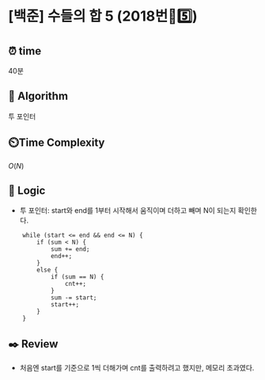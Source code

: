 # [백준] 수들의 합 5 (2018번🩶5️⃣)

## ⏰  **time**

40분

## :pushpin: **Algorithm**

투 포인터

## ⏲️**Time Complexity**

$O(N)$

## :round_pushpin: **Logic**

- 투 포인터: start와 end를 1부터 시작해서 움직이며 더하고 빼며 N이 되는지 확인한다.
```
	while (start <= end && end <= N) {
		if (sum < N) {
			sum += end;
			end++;
		}
		else {
			if (sum == N) {
				cnt++;
			}
			sum -= start;
			start++;
		}
	}
```
  

## :black_nib: **Review**

- 처음엔 start를 기준으로 1씩 더해가며 cnt를 출력하려고 했지만, 메모리 초과였다.
